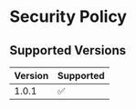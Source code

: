# Security Policy

## Supported Versions


| Version | Supported          |
| ------- | ------------------ |
| 1.0.1   | :white_check_mark: |

